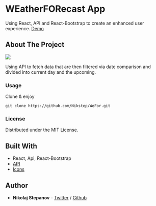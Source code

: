 # WEatherFORecast App

Using React, API and React-Bootstrap to create an enhanced user experience.
[Demo](https://www.nikstep.cz/Apps/WeFor/)

## About The Project

![](https://www.nikstep.cz/Apps/Pics/Desktop/WeFor.jpg)

Using API to fetch data that are then filtered via date comparison and divided into current day and the upcoming.

### Usage

Clone & enjoy

```
git clone https://github.com/Nikstep/WeFor.git
```

### License

Distributed under the MIT License.

## Built With

- React, Api, React-Bootstrap
- [API](https://openweathermap.org/api)
- [Icons](https://najens.github.io/weather-icons-react/)

## Author

- **Nikolaj Stepanov** - [Twitter](https://twitter.com/NikStepW) / [Github](https://github.com/Nikstep/)
